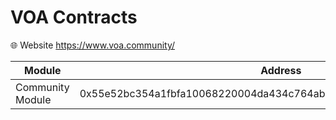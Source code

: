 # VOA Contracts

🌐 Website <https://www.voa.community/>

| Module           | Address                                                            |
| ---------------- | ------------------------------------------------------------------ |
| Community Module | 0x55e52bc354a1fbfa10068220004da434c764ab6d4c1fed8716778f62aa25ee5b |
